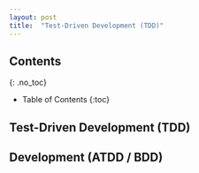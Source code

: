 ```yaml
---
layout: post
title:  "Test-Driven Development (TDD)"
---
```


## Contents
{: .no_toc}

* Table of Contents
{:toc}

## Test-Driven Development (TDD)

## Development (ATDD / BDD)